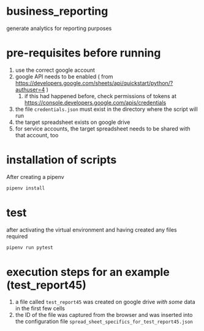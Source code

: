 # business_reporting
generate analytics for reporting purposes




# pre-requisites before running
1. use the correct google account
1. google API needs to be enabled ( from https://developers.google.com/sheets/api/quickstart/python/?authuser=4 )
    1. if this had happened before, check permissions of tokens at https://console.developers.google.com/apis/credentials
1. the file `credentials.json` must exist in the directory where the script will run
1. the target spreadsheet exists on google drive
1. for service accounts, the target spreadsheet needs to be shared with that account, too

# installation of scripts

After creating a pipenv 

```bash
pipenv install
```

# test
after activating  the virtual environment and having created any files required
```bash
pipenv run pytest
```

# execution steps for an example (test_report45)

1. a file called `test_report45` was created on google drive *with some* data in the first few cells
1. the ID of the file was captured from the browser and was inserted into the configuration file `spread_sheet_specifics_for_test_report45.json` 
